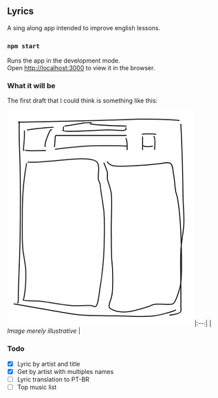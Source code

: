 ## Lyrics

A sing along app intended to improve english lessons.

### `npm start`

Runs the app in the development mode.<br>
Open [http://localhost:3000](http://localhost:3000) to view it in the browser.

### What it will be

The first draft that I could think is something like this:

![Draft](sketch.png)
|:--:|
| _Image merely illustrative_ |

### Todo

- [x] Lyric by artist and title
- [x] Get by artist with multiples names
- [ ] Lyric translation to PT-BR
- [ ] Top music list
